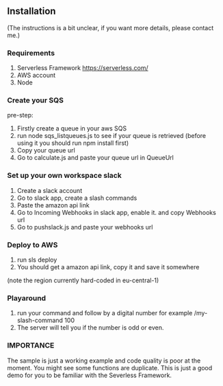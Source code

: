## Installation

(The instructions is a bit unclear, if you want more details, please contact me.)

### Requirements
1. Serverless Framework https://serverless.com/
2. AWS account
3. Node

### Create your SQS

pre-step:
1. Firstly create a queue in your aws SQS
2. run node sqs_listqueues.js to see if your queue is retrieved (before using it you should run npm install first)
3. Copy your queue url
4. Go to calculate.js and paste your queue url in QueueUrl

### Set up your own workspace slack

1. Create a slack account
2. Go to slack app, create a slash commands
3. Paste the amazon api link
4. Go to Incoming Webhooks in slack app, enable it. and copy Webhooks url
5. Go to pushslack.js and paste your webhooks url


### Deploy to AWS
1. run sls deploy
2. You should get a amazon api link, copy it and save it somewhere

(note the region currently hard-coded in eu-central-1)

### Playaround
1. run your command and follow by a digital number for example /my-slash-command 100
2. The server will tell you if the number is odd or even.

### IMPORTANCE
The sample is just a working example and code quality is poor at the moment. You might see some functions are duplicate.
This is just a good demo for you to be familiar with the Severless Framework.

